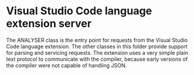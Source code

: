 # Visual Studio Code language extension server

The ANALYSER class is the entry point for requests from the Visual Studio Code language extension. The other classes in this folder provide support for parsing and servicing requests. The extension uses a very simple plain text protocol to communicate with the compiler, because early versions of the compiler were not capable of handling JSON.